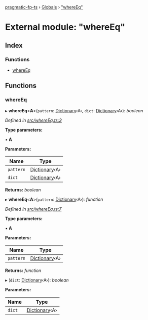 [pragmatic-fp-ts](../README.md) › [Globals](../globals.md) › ["whereEq"](_whereeq_.md)

# External module: "whereEq"

## Index

### Functions

* [whereEq](_whereeq_.md#whereeq)

## Functions

###  whereEq

▸ **whereEq**<**A**>(`pattern`: [Dictionary](_types_.md#dictionary)‹A›, `dict`: [Dictionary](_types_.md#dictionary)‹A›): *boolean*

*Defined in [src/whereEq.ts:3](https://github.com/hermann-p/pragmatic-fp-ts/blob/893c172/src/whereEq.ts#L3)*

**Type parameters:**

▪ **A**

**Parameters:**

Name | Type |
------ | ------ |
`pattern` | [Dictionary](_types_.md#dictionary)‹A› |
`dict` | [Dictionary](_types_.md#dictionary)‹A› |

**Returns:** *boolean*

▸ **whereEq**<**A**>(`pattern`: [Dictionary](_types_.md#dictionary)‹A›): *function*

*Defined in [src/whereEq.ts:7](https://github.com/hermann-p/pragmatic-fp-ts/blob/893c172/src/whereEq.ts#L7)*

**Type parameters:**

▪ **A**

**Parameters:**

Name | Type |
------ | ------ |
`pattern` | [Dictionary](_types_.md#dictionary)‹A› |

**Returns:** *function*

▸ (`dict`: [Dictionary](_types_.md#dictionary)‹A›): *boolean*

**Parameters:**

Name | Type |
------ | ------ |
`dict` | [Dictionary](_types_.md#dictionary)‹A› |
